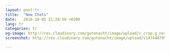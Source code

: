 ```yaml
---
layout: post-tr
title:  "New Chats"
date:   2016-10-05 21:28:50 +0200
lang: tr
categories: tr
og-image: http://res.cloudinary.com/gutenacht/image/upload/c_crop,g_north,h_335,q_100,w_640,x_0,y_0/v1474487956/tr/screenshots/01.jpg
screenshot: http://res.cloudinary.com/gutenacht/image/upload/v1474487956/tr/screenshots/01.jpg

---
```

